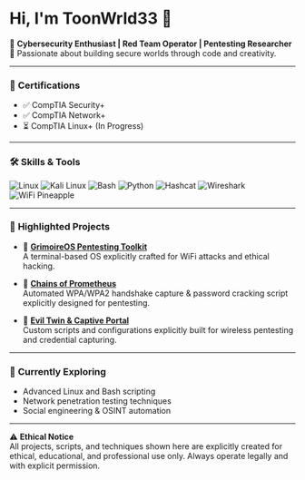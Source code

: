 # Hi, I'm ToonWrld33 👋

🔐 **Cybersecurity Enthusiast | Red Team Operator | Pentesting Researcher**  
📍 Passionate about building secure worlds through code and creativity.

---

### 🔑 **Certifications**
- ✅ CompTIA Security+
- ✅ CompTIA Network+
- ⏳ CompTIA Linux+ (In Progress)

---

### 🛠️ **Skills & Tools**
![Linux](https://img.shields.io/badge/-Linux-333?style=flat&logo=linux)
![Kali Linux](https://img.shields.io/badge/-Kali%20Linux-333?style=flat&logo=kalilinux)
![Bash](https://img.shields.io/badge/-Bash-333?style=flat&logo=gnu-bash)
![Python](https://img.shields.io/badge/-Python-333?style=flat&logo=python)
![Hashcat](https://img.shields.io/badge/-Hashcat-333?style=flat)
![Wireshark](https://img.shields.io/badge/-Wireshark-333?style=flat&logo=wireshark)
![WiFi Pineapple](https://img.shields.io/badge/-WiFi%20Pineapple-333?style=flat)

---

### 📂 **Highlighted Projects**

- 🔮 **[GrimoireOS Pentesting Toolkit](#)**  
  A terminal-based OS explicitly crafted for WiFi attacks and ethical hacking.

- 🔗 **[Chains of Prometheus](#)**  
  Automated WPA/WPA2 handshake capture & password cracking script explicitly designed for pentesting.

- 📡 **[Evil Twin & Captive Portal](#)**  
  Custom scripts and configurations explicitly built for wireless pentesting and credential capturing.

---

### 🌱 **Currently Exploring**
- Advanced Linux and Bash scripting
- Network penetration testing techniques
- Social engineering & OSINT automation

---

⚠️ **Ethical Notice**  
All projects, scripts, and techniques shown here are explicitly created for ethical, educational, and professional use only. Always operate legally and with explicit permission.

